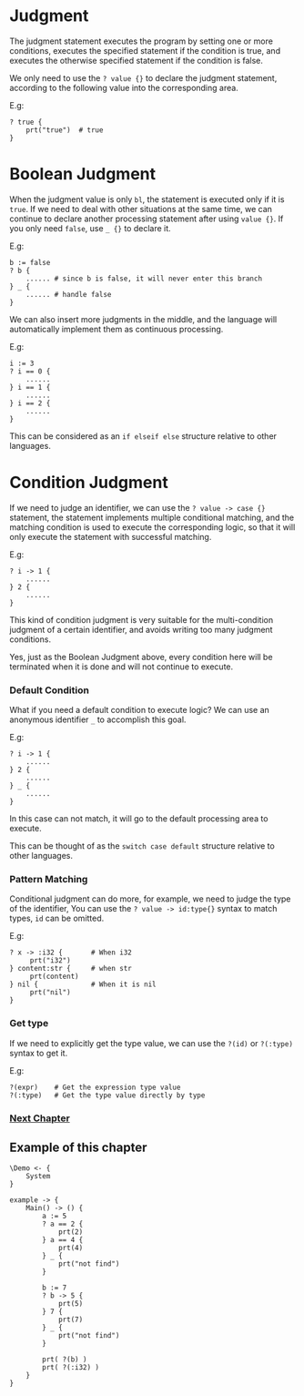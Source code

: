 # Judgment
The judgment statement executes the program by setting one or more conditions, executes the specified statement if the condition is true, and executes the otherwise specified statement if the condition is false.

We only need to use the `? value {}` to declare the judgment statement, according to the following value into the corresponding area.

E.g:
```
? true {
    prt("true")  # true
}
```
# Boolean Judgment
When the judgment value is only `bl`, the statement is executed only if it is `true`. 
If we need to deal with other situations at the same time, we can continue to declare another processing statement after using `value {}`.
If you only need `false`, use `_ {}` to declare it.

E.g:
```
b := false
? b {
    ...... # since b is false, it will never enter this branch
} _ {
    ...... # handle false
}
```

We can also insert more judgments in the middle, and the language will automatically implement them as continuous processing.

E.g:
```
i := 3
? i == 0 {
    ......
} i == 1 {
    ......
} i == 2 {
    ......
}
```

This can be considered as an `if elseif else` structure relative to other languages.
# Condition Judgment
If we need to judge an identifier, we can use the `? value -> case {}` statement, the statement implements multiple conditional matching, and the matching condition is used to execute the corresponding logic, so that it will only execute the statement with successful matching.

E.g:
```
? i -> 1 {
    ......
} 2 {
    ......
}
```
This kind of condition judgment is very suitable for the multi-condition judgment of a certain identifier, and avoids writing too many judgment conditions.

Yes, just as the Boolean Judgment above, every condition here will be terminated when it is done and will not continue to execute.

### Default Condition
What if you need a default condition to execute logic? We can use an anonymous identifier `_` to accomplish this goal.

E.g:
```
? i -> 1 {
    ......
} 2 {
    ......
} _ {
    ......
}
```
In this case can not match, it will go to the default processing area to execute.

This can be thought of as the `switch case default` structure relative to other languages.

### Pattern Matching
Conditional judgment can do more, for example, we need to judge the type of the identifier,
You can use the `? value -> id:type{}` syntax to match types, `id` can be omitted.

E.g:
```
? x -> :i32 {       # When i32
     prt("i32")
} content:str {     # when str
     prt(content)
} nil {             # When it is nil
     prt("nil")
}
```
### Get type
If we need to explicitly get the type value, we can use the `?(id)` or `?(:type)` syntax to get it.

E.g:
```
?(expr)    # Get the expression type value
?(:type)   # Get the type value directly by type
```
### [Next Chapter](loop.md)

## Example of this chapter
```
\Demo <- {
    System
}

example -> {
    Main() -> () {
        a := 5
        ? a == 2 { 
            prt(2) 
        } a == 4 { 
            prt(4) 
        } _ { 
            prt("not find") 
        }

        b := 7
        ? b -> 5 { 
            prt(5) 
        } 7 { 
            prt(7) 
        } _ { 
            prt("not find") 
        }

        prt( ?(b) )
        prt( ?(:i32) )
    }
}
```